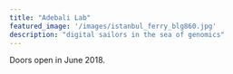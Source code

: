 ```yaml
---
title: "Adebali Lab"
featured_image: '/images/istanbul_ferry_blg860.jpg'
description: "digital sailors in the sea of genomics"
---
```

Doors open in June 2018.
